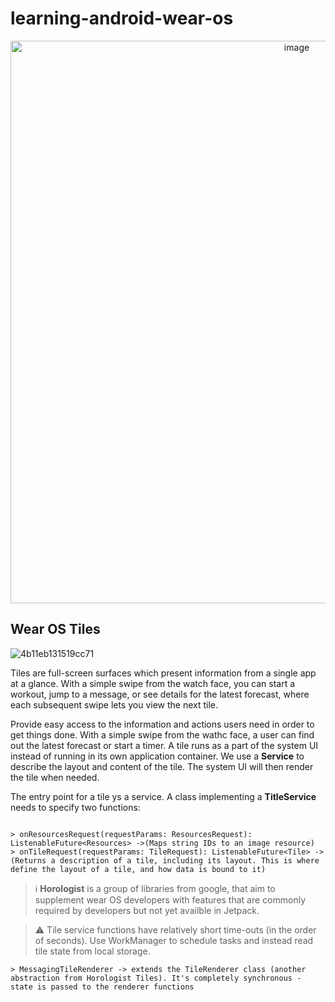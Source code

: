 # learning-android-wear-os

<div align="center">
<img width="900" alt="image" src="https://github.com/CarolinaChavezDavid/learning-android-wear-os/assets/77591347/3da78df6-2e8f-46ae-9ed2-83619bc6145f">
</div>

## Wear OS Tiles


![4b11eb131519cc71](https://github.com/CarolinaChavezDavid/learning-android-wear-os/assets/77591347/b3061949-c778-4719-b197-9a40be10535d)


Tiles are full-screen surfaces which present information from a single app at a glance. With a simple swipe from the watch face, you can start a workout, jump to a message, or see details for the latest forecast, where each subsequent swipe lets you view the next tile.

Provide easy access to the information and actions users need in order to get things done. With a simple swipe from the wathc face, a user can find out the latest forecast or start a timer.
A tile runs as a part of the system UI instead of running in its own application container. We use a **Service** to describe the layout and content of the tile. The system UI will then render the tile when needed.

The entry point for a tile ys  a service. A class implementing a **TitleService** needs to specify two functions:

  ```

  > onResourcesRequest(requestParams: ResourcesRequest): ListenableFuture<Resources> ->(Maps string IDs to an image resource)
  > onTileRequest(requestParams: TileRequest): ListenableFuture<Tile> -> (Returns a description of a tile, including its layout. This is where define the layout of a tile, and how data is bound to it)

  ```

> ℹ️ **Horologist** is a group of libraries from google, that aim to supplement wear OS developers with features that are commonly required by developers but not yet availble in Jetpack.

> ⚠️ Tile service functions have relatively short time-outs (in the order of seconds). Use WorkManager to schedule tasks and instead read tile state from local storage.

  ```
> MessagingTileRenderer -> extends the TileRenderer class (another abstraction from Horologist Tiles). It's completely synchronous - state is passed to the renderer functions

  ```
